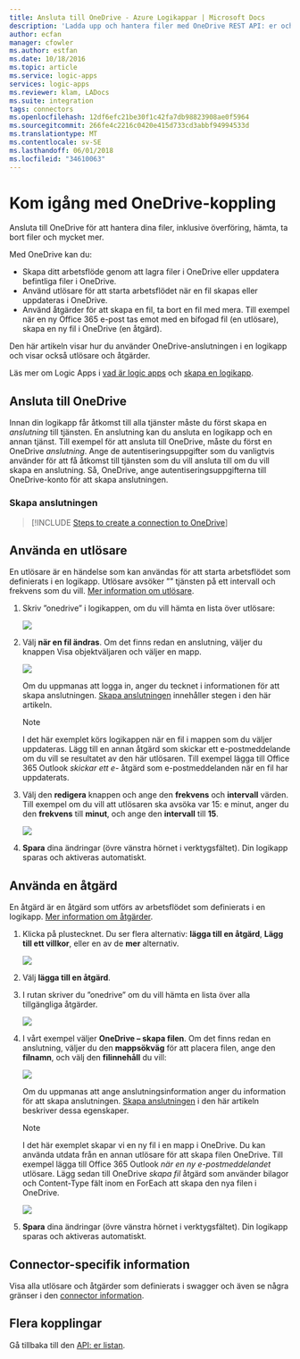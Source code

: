 ```yaml
---
title: Ansluta till OneDrive - Azure Logikappar | Microsoft Docs
description: 'Ladda upp och hantera filer med OneDrive REST API: er och Azure Logic Apps'
author: ecfan
manager: cfowler
ms.author: estfan
ms.date: 10/18/2016
ms.topic: article
ms.service: logic-apps
services: logic-apps
ms.reviewer: klam, LADocs
ms.suite: integration
tags: connectors
ms.openlocfilehash: 12df6efc21be30f1c42fa7db98823908ae0f5964
ms.sourcegitcommit: 266fe4c2216c0420e415d733cd3abbf94994533d
ms.translationtype: MT
ms.contentlocale: sv-SE
ms.lasthandoff: 06/01/2018
ms.locfileid: "34610063"
---
```

# <a name="get-started-with-the-onedrive-connector"></a>Kom igång med OneDrive-koppling
Ansluta till OneDrive för att hantera dina filer, inklusive överföring, hämta, ta bort filer och mycket mer. 

Med OneDrive kan du: 

* Skapa ditt arbetsflöde genom att lagra filer i OneDrive eller uppdatera befintliga filer i OneDrive. 
* Använd utlösare för att starta arbetsflödet när en fil skapas eller uppdateras i OneDrive.
* Använd åtgärder för att skapa en fil, ta bort en fil med mera. Till exempel när en ny Office 365 e-post tas emot med en bifogad fil (en utlösare), skapa en ny fil i OneDrive (en åtgärd).

Den här artikeln visar hur du använder OneDrive-anslutningen i en logikapp och visar också utlösare och åtgärder.

Läs mer om Logic Apps i [vad är logic apps](../logic-apps/logic-apps-overview.md) och [skapa en logikapp](../logic-apps/quickstart-create-first-logic-app-workflow.md).

## <a name="connect-to-onedrive"></a>Ansluta till OneDrive
Innan din logikapp får åtkomst till alla tjänster måste du först skapa en *anslutning* till tjänsten. En anslutning kan du ansluta en logikapp och en annan tjänst. Till exempel för att ansluta till OneDrive, måste du först en OneDrive *anslutning*. Ange de autentiseringsuppgifter som du vanligtvis använder för att få åtkomst till tjänsten som du vill ansluta till om du vill skapa en anslutning. Så, OneDrive, ange autentiseringsuppgifterna till OneDrive-konto för att skapa anslutningen.

### <a name="create-the-connection"></a>Skapa anslutningen
> [!INCLUDE [Steps to create a connection to OneDrive](../../includes/connectors-create-api-onedrive.md)]
> 
> 

## <a name="use-a-trigger"></a>Använda en utlösare
En utlösare är en händelse som kan användas för att starta arbetsflödet som definierats i en logikapp. Utlösare avsöker ”” tjänsten på ett intervall och frekvens som du vill. [Mer information om utlösare](../logic-apps/logic-apps-overview.md#logic-app-concepts).

1. Skriv ”onedrive” i logikappen, om du vill hämta en lista över utlösare:  
   
    ![](./media/connectors-create-api-onedrive/onedrive-1.png)
2. Välj **när en fil ändras**. Om det finns redan en anslutning, väljer du knappen Visa objektväljaren och väljer en mapp.
   
    ![](./media/connectors-create-api-onedrive/sample-folder.png)
   
    Om du uppmanas att logga in, anger du tecknet i informationen för att skapa anslutningen. [Skapa anslutningen](connectors-create-api-onedrive.md#create-the-connection) innehåller stegen i den här artikeln. 
   
   > [!NOTE]
   > I det här exemplet körs logikappen när en fil i mappen som du väljer uppdateras. Lägg till en annan åtgärd som skickar ett e-postmeddelande om du vill se resultatet av den här utlösaren. Till exempel lägga till Office 365 Outlook *skickar ett e-* åtgärd som e-postmeddelanden när en fil har uppdaterats. 

3. Välj den **redigera** knappen och ange den **frekvens** och **intervall** värden. Till exempel om du vill att utlösaren ska avsöka var 15: e minut, anger du den **frekvens** till **minut**, och ange den **intervall** till **15**. 
   
    ![](./media/connectors-create-api-onedrive/trigger-properties.png)
4. **Spara** dina ändringar (övre vänstra hörnet i verktygsfältet). Din logikapp sparas och aktiveras automatiskt.

## <a name="use-an-action"></a>Använda en åtgärd
En åtgärd är en åtgärd som utförs av arbetsflödet som definierats i en logikapp. [Mer information om åtgärder](../logic-apps/logic-apps-overview.md#logic-app-concepts).

1. Klicka på plustecknet. Du ser flera alternativ: **lägga till en åtgärd**, **Lägg till ett villkor**, eller en av de **mer** alternativ.
   
    ![](./media/connectors-create-api-onedrive/add-action.png)
2. Välj **lägga till en åtgärd**.
3. I rutan skriver du ”onedrive” om du vill hämta en lista över alla tillgängliga åtgärder.
   
    ![](./media/connectors-create-api-onedrive/onedrive-actions.png) 
4. I vårt exempel väljer **OneDrive – skapa filen**. Om det finns redan en anslutning, väljer du den **mappsökväg** för att placera filen, ange den **filnamn**, och välj den **filinnehåll** du vill:  
   
    ![](./media/connectors-create-api-onedrive/sample-action.png)
   
    Om du uppmanas att ange anslutningsinformation anger du information för att skapa anslutningen. [Skapa anslutningen](connectors-create-api-onedrive.md#create-the-connection) i den här artikeln beskriver dessa egenskaper. 
   
   > [!NOTE]
   > I det här exemplet skapar vi en ny fil i en mapp i OneDrive. Du kan använda utdata från en annan utlösare för att skapa filen OneDrive. Till exempel lägga till Office 365 Outlook *när en ny e-postmeddelandet* utlösare. Lägg sedan till OneDrive *skapa fil* åtgärd som använder bilagor och Content-Type fält inom en ForEach att skapa den nya filen i OneDrive. 
   > 
   > ![](./media/connectors-create-api-onedrive/foreach-action.png)

5. **Spara** dina ändringar (övre vänstra hörnet i verktygsfältet). Din logikapp sparas och aktiveras automatiskt.


## <a name="connector-specific-details"></a>Connector-specifik information

Visa alla utlösare och åtgärder som definierats i swagger och även se några gränser i den [connector information](/connectors/onedriveconnector/).

## <a name="more-connectors"></a>Flera kopplingar
Gå tillbaka till den [API: er listan](apis-list.md).